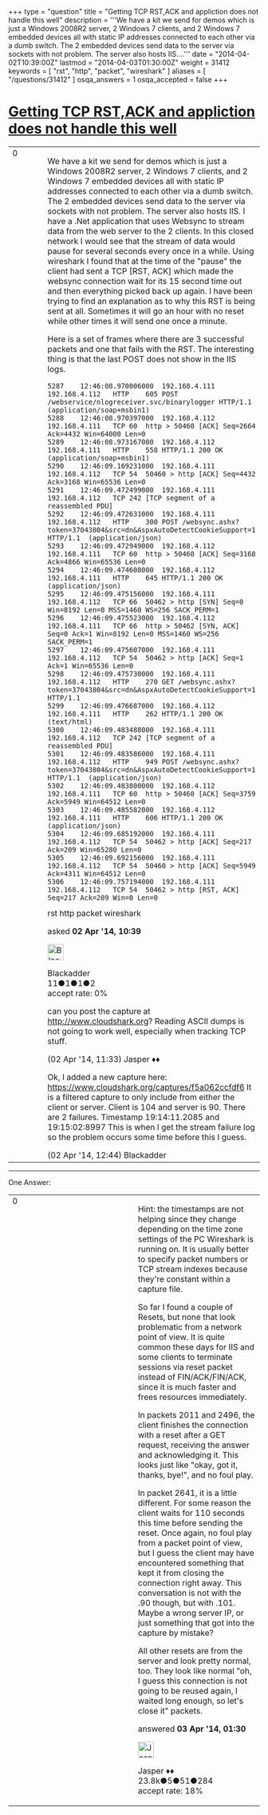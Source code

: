+++
type = "question"
title = "Getting TCP RST,ACK and appliction does not handle this well"
description = '''We have a kit we send for demos which is just a Windows 2008R2 server, 2 Windows 7 clients, and 2 Windows 7 embedded devices all with static IP addresses connected to each other via a dumb switch. The 2 embedded devices send data to the server via sockets with not problem. The server also hosts IIS....'''
date = "2014-04-02T10:39:00Z"
lastmod = "2014-04-03T01:30:00Z"
weight = 31412
keywords = [ "rst", "http", "packet", "wireshark" ]
aliases = [ "/questions/31412" ]
osqa_answers = 1
osqa_accepted = false
+++

<div class="headNormal">

# [Getting TCP RST,ACK and appliction does not handle this well](/questions/31412/getting-tcp-rstack-and-appliction-does-not-handle-this-well)

</div>

<div id="main-body">

<div id="askform">

<table id="question-table" style="width:100%;"><colgroup><col style="width: 50%" /><col style="width: 50%" /></colgroup><tbody><tr class="odd"><td style="width: 30px; vertical-align: top"><div class="vote-buttons"><span id="post-31412-upvote" class="ajax-command post-vote up" rel="nofollow" title="I like this post (click again to cancel)"> </span><div id="post-31412-score" class="post-score" title="current number of votes">0</div><span id="post-31412-downvote" class="ajax-command post-vote down" rel="nofollow" title="I dont like this post (click again to cancel)"> </span> <span id="favorite-mark" class="ajax-command favorite-mark" rel="nofollow" title="mark/unmark this question as favorite (click again to cancel)"> </span><div id="favorite-count" class="favorite-count"></div></div></td><td><div id="item-right"><div class="question-body"><p>We have a kit we send for demos which is just a Windows 2008R2 server, 2 Windows 7 clients, and 2 Windows 7 embedded devices all with static IP addresses connected to each other via a dumb switch. The 2 embedded devices send data to the server via sockets with not problem. The server also hosts IIS. I have a .Net application that uses Websync to stream data from the web server to the 2 clients. In this closed network I would see that the stream of data would pause for several seconds every once in a while. Using wireshark I found that at the time of the "pause" the client had sent a TCP [RST, ACK] which made the websync connection wait for its 15 second time out and then everything picked back up again. I have been trying to find an explanation as to why this RST is being sent at all. Sometimes it will go an hour with no reset while other times it will send one once a minute.</p><p>Here is a set of frames where there are 3 successful packets and one that fails with the RST. The interesting thing is that the last POST does not show in the IIS logs.</p><pre><code>5287    12:46:08.970006000  192.168.4.111   192.168.4.112   HTTP    605 POST /webservice/nlogreceiver.svc/binarylogger HTTP/1.1  (application/soap+msbin1)
5288    12:46:08.970397000  192.168.4.112   192.168.4.111   TCP 60  http &gt; 50460 [ACK] Seq=2664 Ack=4432 Win=64000 Len=0
5289    12:46:08.973167000  192.168.4.112   192.168.4.111   HTTP    558 HTTP/1.1 200 OK  (application/soap+msbin1)
5290    12:46:09.169231000  192.168.4.111   192.168.4.112   TCP 54  50460 &gt; http [ACK] Seq=4432 Ack=3168 Win=65536 Len=0
5291    12:46:09.472499000  192.168.4.111   192.168.4.112   TCP 242 [TCP segment of a reassembled PDU]
5292    12:46:09.472631000  192.168.4.111   192.168.4.112   HTTP    300 POST /websync.ashx?token=37043804&amp;src=dn&amp;AspxAutoDetectCookieSupport=1 HTTP/1.1  (application/json)
5293    12:46:09.472949000  192.168.4.112   192.168.4.111   TCP 60  http &gt; 50460 [ACK] Seq=3168 Ack=4866 Win=65536 Len=0
5294    12:46:09.474608000  192.168.4.112   192.168.4.111   HTTP    645 HTTP/1.1 200 OK  (application/json)
5295    12:46:09.475156000  192.168.4.111   192.168.4.112   TCP 66  50462 &gt; http [SYN] Seq=0 Win=8192 Len=0 MSS=1460 WS=256 SACK_PERM=1
5296    12:46:09.475523000  192.168.4.112   192.168.4.111   TCP 66  http &gt; 50462 [SYN, ACK] Seq=0 Ack=1 Win=8192 Len=0 MSS=1460 WS=256 SACK_PERM=1
5297    12:46:09.475607000  192.168.4.111   192.168.4.112   TCP 54  50462 &gt; http [ACK] Seq=1 Ack=1 Win=65536 Len=0
5298    12:46:09.475730000  192.168.4.111   192.168.4.112   HTTP    270 GET /websync.ashx?token=37043804&amp;src=dn&amp;AspxAutoDetectCookieSupport=1 HTTP/1.1 
5299    12:46:09.476687000  192.168.4.112   192.168.4.111   HTTP    262 HTTP/1.1 200 OK  (text/html)
5300    12:46:09.483488000  192.168.4.111   192.168.4.112   TCP 242 [TCP segment of a reassembled PDU]
5301    12:46:09.483586000  192.168.4.111   192.168.4.112   HTTP    949 POST /websync.ashx?token=37043804&amp;src=dn&amp;AspxAutoDetectCookieSupport=1 HTTP/1.1  (application/json)
5302    12:46:09.483800000  192.168.4.112   192.168.4.111   TCP 60  http &gt; 50460 [ACK] Seq=3759 Ack=5949 Win=64512 Len=0
5303    12:46:09.485582000  192.168.4.112   192.168.4.111   HTTP    606 HTTP/1.1 200 OK  (application/json)
5304    12:46:09.685192000  192.168.4.111   192.168.4.112   TCP 54  50462 &gt; http [ACK] Seq=217 Ack=209 Win=65280 Len=0
5305    12:46:09.692156000  192.168.4.111   192.168.4.112   TCP 54  50460 &gt; http [ACK] Seq=5949 Ack=4311 Win=64512 Len=0
5306    12:46:09.757194000  192.168.4.111   192.168.4.112   TCP 54  50462 &gt; http [RST, ACK] Seq=217 Ack=209 Win=0 Len=0</code></pre></div><div id="question-tags" class="tags-container tags"><span class="post-tag tag-link-rst" rel="tag" title="see questions tagged &#39;rst&#39;">rst</span> <span class="post-tag tag-link-http" rel="tag" title="see questions tagged &#39;http&#39;">http</span> <span class="post-tag tag-link-packet" rel="tag" title="see questions tagged &#39;packet&#39;">packet</span> <span class="post-tag tag-link-wireshark" rel="tag" title="see questions tagged &#39;wireshark&#39;">wireshark</span></div><div id="question-controls" class="post-controls"></div><div class="post-update-info-container"><div class="post-update-info post-update-info-user"><p>asked <strong>02 Apr '14, 10:39</strong></p><img src="https://secure.gravatar.com/avatar/6bea9ca562ce2c299b509b1c986ebc5e?s=32&amp;d=identicon&amp;r=g" class="gravatar" width="32" height="32" alt="Blackadder&#39;s gravatar image" /><p><span>Blackadder</span><br />
<span class="score" title="11 reputation points">11</span><span title="1 badges"><span class="badge1">●</span><span class="badgecount">1</span></span><span title="1 badges"><span class="silver">●</span><span class="badgecount">1</span></span><span title="2 badges"><span class="bronze">●</span><span class="badgecount">2</span></span><br />
<span class="accept_rate" title="Rate of the user&#39;s accepted answers">accept rate:</span> <span title="Blackadder has no accepted answers">0%</span></p></div></div><div id="comments-container-31412" class="comments-container"><span id="31415"></span><div id="comment-31415" class="comment"><div id="post-31415-score" class="comment-score"></div><div class="comment-text"><p>can you post the capture at <a href="http://www.cloudshark.org">http://www.cloudshark.org</a>? Reading ASCII dumps is not going to work well, especially when tracking TCP stuff.</p></div><div id="comment-31415-info" class="comment-info"><span class="comment-age">(02 Apr '14, 11:33)</span> <span class="comment-user userinfo">Jasper ♦♦</span></div></div><span id="31424"></span><div id="comment-31424" class="comment"><div id="post-31424-score" class="comment-score"></div><div class="comment-text"><p>Ok, I added a new capture here: <a href="https://www.cloudshark.org/captures/f5a062ccfdf6">https://www.cloudshark.org/captures/f5a062ccfdf6</a> It is a filtered capture to only include from either the client or server. Client is 104 and server is 90. There are 2 failures. Timestamp 19:14:11.2085 and 19:15:02:8997 This is when I get the stream failure log so the problem occurs some time before this I guess.</p></div><div id="comment-31424-info" class="comment-info"><span class="comment-age">(02 Apr '14, 12:44)</span> <span class="comment-user userinfo">Blackadder</span></div></div></div><div id="comment-tools-31412" class="comment-tools"></div><div class="clear"></div><div id="comment-31412-form-container" class="comment-form-container"></div><div class="clear"></div></div></td></tr></tbody></table>

------------------------------------------------------------------------

<div class="tabBar">

<span id="sort-top"></span>

<div class="headQuestions">

One Answer:

</div>

</div>

<span id="31460"></span>

<div id="answer-container-31460" class="answer">

<table style="width:100%;"><colgroup><col style="width: 50%" /><col style="width: 50%" /></colgroup><tbody><tr class="odd"><td style="width: 30px; vertical-align: top"><div class="vote-buttons"><span id="post-31460-upvote" class="ajax-command post-vote up" rel="nofollow" title="I like this post (click again to cancel)"> </span><div id="post-31460-score" class="post-score" title="current number of votes">0</div><span id="post-31460-downvote" class="ajax-command post-vote down" rel="nofollow" title="I dont like this post (click again to cancel)"> </span></div></td><td><div class="item-right"><div class="answer-body"><p>Hint: the timestamps are not helping since they change depending on the time zone settings of the PC Wireshark is running on. It is usually better to specify packet numbers or TCP stream indexes because they're constant within a capture file.</p><p>So far I found a couple of Resets, but none that look problematic from a network point of view. It is quite common these days for IIS and some clients to terminate sessions via reset packet instead of FIN/ACK/FIN/ACK, since it is much faster and frees resources immediately.</p><p>In packets 2011 and 2496, the client finishes the connection with a reset after a GET request, receiving the answer and acknowledging it. This looks just like "okay, got it, thanks, bye!", and no foul play.</p><p>In packet 2641, it is a little different. For some reason the client waits for 110 seconds this time before sending the reset. Once again, no foul play from a packet point of view, but I guess the client may have encountered something that kept it from closing the connection right away. This conversation is not with the .90 though, but with .101. Maybe a wrong server IP, or just something that got into the capture by mistake?</p><p>All other resets are from the server and look pretty normal, too. They look like normal "oh, I guess this connection is not going to be reused again, I waited long enough, so let's close it" packets.</p></div><div class="answer-controls post-controls"></div><div class="post-update-info-container"><div class="post-update-info post-update-info-user"><p>answered <strong>03 Apr '14, 01:30</strong></p><img src="https://secure.gravatar.com/avatar/c578ba2967741f25aebd6afef702f432?s=32&amp;d=identicon&amp;r=g" class="gravatar" width="32" height="32" alt="Jasper&#39;s gravatar image" /><p><span>Jasper ♦♦</span><br />
<span class="score" title="23806 reputation points"><span>23.8k</span></span><span title="5 badges"><span class="badge1">●</span><span class="badgecount">5</span></span><span title="51 badges"><span class="silver">●</span><span class="badgecount">51</span></span><span title="284 badges"><span class="bronze">●</span><span class="badgecount">284</span></span><br />
<span class="accept_rate" title="Rate of the user&#39;s accepted answers">accept rate:</span> <span title="Jasper has 263 accepted answers">18%</span></p></div></div><div id="comments-container-31460" class="comments-container"></div><div id="comment-tools-31460" class="comment-tools"></div><div class="clear"></div><div id="comment-31460-form-container" class="comment-form-container"></div><div class="clear"></div></div></td></tr></tbody></table>

</div>

<div class="paginator-container-left">

</div>

</div>

</div>

